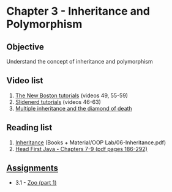# Chapter 3 - Inheritance and Polymorphism

## Objective
Understand the concept of inheritance and polymorphism


## Video list
1. [The New Boston tutorials](https://www.youtube.com/watch?v=0xw06loTm1k&index=55&list=PLFE2CE09D83EE3E28) (videos 49, 55-59)
2. [Slidenerd tutorials](https://www.youtube.com/watch?v=i2ghIckPZfE&index=46&list=PLonJJ3BVjZW6_q8gh7XoLUIhRIyBcYJLP) (videos 46-63)
3. [Multiple inheritance and the diamond of death](https://www.youtube.com/watch?v=RUjpopRxhJc)


## Reading list
1. [Inheritance](https://github.com/JavaSummer/JavaMainRepo/blob/master/Books%20%2B%20Material/OOP%20Lab/06-Inheritance.pdf) (Books + Material/OOP Lab/06-Inheritance.pdf)
2. [Head First Java - Chapters 7-9  (pdf pages 186-292)](http://it-ebooks.info/book/3214/)


## [Assignments](https://github.com/JavaSummer/JavaMainRepo/tree/master/Content/Chapter%203%20-%20Inheritance%20and%20Polymorphism/Assignments)
- 3.1 - [Zoo (part 1)](https://github.com/OOP-2015-Sem1/OOP-2015/blob/master/Java/Content/Chapter%203%20-%20Inheritance%20and%20Polymorphism/Assignments/Zoo%20(part%201).pdf)